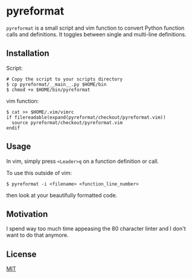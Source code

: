 # pyreformat

`pyreformat` is a small script and vim function to convert Python function calls and definitions. It toggles between single and multi-line definitions.

## Installation

Script:

    # Copy the script to your scripts directory
    $ cp pyreformat/__main__.py $HOME/bin
    $ chmod +x $HOME/bin/pyreformat

vim function:

    $ cat >> $HOME/.vim/vimrc
    if filereadable(expand(pyreformat/checkout/pyreformat.vim))
      source pyreformat/checkout/pyreformat.vim
    endif

## Usage

In vim, simply press `<Leader>q` on a function definition or call.

To use this outside of vim:

    $ pyreformat -i <filename> <function_line_number>

then look at your beautifully formatted code.

## Motivation

I spend way too much time appeasing the 80 character linter and I don't want to do that anymore.

## License

[MIT](LICENSE)
